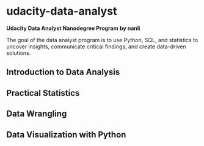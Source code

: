 # udacity-data-analyst
**Udacity Data Analyst Nanodegree Program**
**by nanli**

The goal of the data analyst program is to use Python, SQL, and statistics to uncover insights, communicate critical findings, and create data-driven solutions. 

## Introduction to Data Analysis
## Practical Statistics
## Data Wrangling
## Data Visualization with Python

